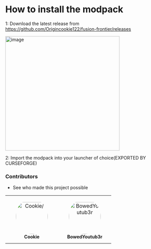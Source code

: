 # How to install the modpack

1: Download the latest release from https://github.com/Origincookie122/fusion-frontier/releases

<img width="358" alt="image" src="https://i.imgur.com/1luj8Uj.png">


2: Import the modpack into your launcher of choice(EXPORTED BY CURSEFORGE)
   
### Contributors
- See who made this project possible
<table>
<tr>
    <td align="center" style="word-wrap: break-word; width: 150.0; height: 150.0">
        <a href=https://github.com/Origincookie122>
            <img src=https://avatars.githubusercontent.com/u/83477409?v=4 width="100;"  style="border-radius:50%;align-items:center;justify-content:center;overflow:hidden;padding-top:10px" alt=Cookie/>
            <br />
            <sub style="font-size:14px"><b>Cookie</b></sub>
        </a>
    </td>
    <td align="center" style="word-wrap: break-word; width: 150.0; height: 150.0">
        <a href=https://github.com/BowedYoutub3r>
            <img src=https://avatars.githubusercontent.com/u/48097454?v=4 width="100;"  style="border-radius:50%;align-items:center;justify-content:center;overflow:hidden;padding-top:10px" alt=BowedYoutub3r />
            <br />
            <sub style="font-size:14px"><b>BowedYoutub3r</b></sub>
        </a>
    </td>
</tr>
</table>
